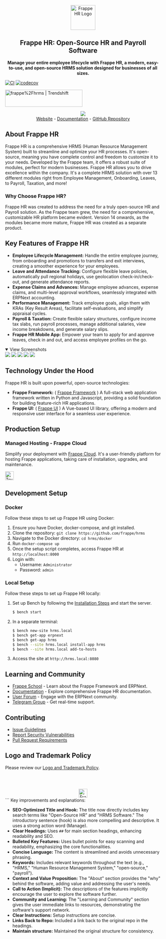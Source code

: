 <div align="center">
  <a href="https://frappe.io/hr">
    <img src=".github/frappe-hr-logo.png" height="80px" width="80px" alt="Frappe HR Logo">
  </a>
  <h2>Frappe HR: Open-Source HR and Payroll Software</h2>
  <p>
    <b>Manage your entire employee lifecycle with Frappe HR, a modern, easy-to-use, and open-source HRMS solution designed for businesses of all sizes.</b>
  </p>
</div>

[![CI](https://github.com/frappe/hrms/actions/workflows/ci.yml/badge.svg?branch=develop)](https://github.com/frappe/hrms/actions/workflows/ci.yml)
[![codecov](https://codecov.io/gh/frappe/hrms/branch/develop/graph/badge.svg?token=0TwvyUg3I5)](https://codecov.io/gh/frappe/hrms)

<a href="https://trendshift.io/repositories/10972" target="_blank"><img src="https://trendshift.io/api/badge/repositories/10972" alt="frappe%2Fhrms | Trendshift" style="width: 250px; height: 55px;" width="250" height="55"/></a>

<div align="center">
  <img src=".github/hrms-hero.png"/>
</div>

<div align="center">
  <a href="https://frappe.io/hr">Website</a>
  -
  <a href="https://docs.frappe.io/hr/introduction">Documentation</a>
  -
  <a href="https://github.com/frappe/hrms">GitHub Repository</a>
</div>

## About Frappe HR

Frappe HR is a comprehensive HRMS (Human Resource Management System) built to streamline and optimize your HR processes. It's open-source, meaning you have complete control and freedom to customize it to your needs. Developed by the Frappe team, it offers a robust suite of modules, perfect for modern businesses.  Frappe HR allows you to drive excellence within the company. It's a complete HRMS solution with over 13 different modules right from Employee Management, Onboarding, Leaves, to Payroll, Taxation, and more!

### Why Choose Frappe HR?

Frappe HR was created to address the need for a truly open-source HR and Payroll solution. As the Frappe team grew, the need for a comprehensive, customizable HR platform became evident. Version 14 onwards, as the modules became more mature, Frappe HR was created as a separate product.

## Key Features of Frappe HR

*   **Employee Lifecycle Management:** Handle the entire employee journey, from onboarding and promotions to transfers and exit interviews, creating a smoother experience for your employees.
*   **Leave and Attendance Tracking:** Configure flexible leave policies, automatically pull regional holidays, use geolocation check-in/check-out, and generate attendance reports.
*   **Expense Claims and Advances:** Manage employee advances, expense claims, and multi-level approval workflows, seamlessly integrated with ERPNext accounting.
*   **Performance Management:** Track employee goals, align them with KRAs (Key Result Areas), facilitate self-evaluations, and simplify appraisal cycles.
*   **Payroll & Taxation:** Create flexible salary structures, configure income tax slabs, run payroll processes, manage additional salaries, view income breakdowns, and generate salary slips.
*   **Frappe HR Mobile App:** Empower your team to apply for and approve leaves, check in and out, and access employee profiles on the go.

<details open>
<summary>View Screenshots</summary>
    <img src=".github/hrms-appraisal.png"/>
    <img src=".github/hrms-requisition.png"/>
    <img src=".github/hrms-attendance.png"/>
    <img src=".github/hrms-salary.png"/>
    <img src=".github/hrms-pwa.png"/>
</details>

## Technology Under the Hood

Frappe HR is built upon powerful, open-source technologies:

*   **Frappe Framework:** ( [Frappe Framework](https://github.com/frappe/frappe) ) A full-stack web application framework written in Python and Javascript, providing a solid foundation for building feature-rich HR applications.
*   **Frappe UI:** ( [Frappe UI](https://github.com/frappe/frappe-ui) ) A Vue-based UI library, offering a modern and responsive user interface for a seamless user experience.

## Production Setup

### Managed Hosting - Frappe Cloud

Simplify your deployment with [Frappe Cloud](https://frappecloud.com). It's a user-friendly platform for hosting Frappe applications, taking care of installation, upgrades, and maintenance.

<div>
	<a href="https://frappecloud.com/hrms/signup" target="_blank">
		<picture>
			<source media="(prefers-color-scheme: dark)" srcset="https://frappe.io/files/try-on-fc-white.png">
			<img src="https://frappe.io/files/try-on-fc-black.png" alt="Try on Frappe Cloud" height="28" />
		</picture>
	</a>
</div>

## Development Setup

### Docker

Follow these steps to set up Frappe HR using Docker:

1.  Ensure you have Docker, docker-compose, and git installed.
2.  Clone the repository: `git clone https://github.com/frappe/hrms`
3.  Navigate to the Docker directory: `cd hrms/docker`
4.  Run `docker-compose up`
5.  Once the setup script completes, access Frappe HR at `http://localhost:8000`
6.  Login with:
    *   Username: `Administrator`
    *   Password: `admin`

### Local Setup

Follow these steps to set up Frappe HR locally:

1.  Set up Bench by following the [Installation Steps](https://frappeframework.com/docs/user/en/installation) and start the server.
    ```sh
    $ bench start
    ```
2.  In a separate terminal:
    ```sh
    $ bench new-site hrms.local
    $ bench get-app erpnext
    $ bench get-app hrms
    $ bench --site hrms.local install-app hrms
    $ bench --site hrms.local add-to-hosts
    ```
3.  Access the site at `http://hrms.local:8080`

## Learning and Community

*   [Frappe School](https://frappe.school) - Learn about the Frappe Framework and ERPNext.
*   [Documentation](https://docs.frappe.io/hr) - Explore comprehensive Frappe HR documentation.
*   [User Forum](https://discuss.erpnext.com/) - Engage with the ERPNext community.
*   [Telegram Group](https://t.me/frappehr) - Get real-time support.

## Contributing

*   [Issue Guidelines](https://github.com/frappe/erpnext/wiki/Issue-Guidelines)
*   [Report Security Vulnerabilities](https://erpnext.com/security)
*   [Pull Request Requirements](https://github.com/frappe/erpnext/wiki/Contribution-Guidelines)

## Logo and Trademark Policy

Please review our [Logo and Trademark Policy](TRADEMARK_POLICY.md).

<br />
<br />
<div align="center" style="padding-top: 0.75rem;">
  <a href="https://frappe.io" target="_blank">
    <picture>
      <source media="(prefers-color-scheme: dark)" srcset="https://frappe.io/files/Frappe-white.png">
      <img src="https://frappe.io/files/Frappe-black.png" alt="Frappe Technologies" height="28"/>
    </picture>
  </a>
</div>
```
Key improvements and explanations:

*   **SEO-Optimized Title and Hook:**  The title now directly includes key search terms like "Open-Source HR" and "HRMS Software." The introductory sentence (hook) is also more compelling and descriptive.  It uses a strong action word (Manage).
*   **Clear Headings:**  Uses `##` for main section headings, enhancing readability and SEO.
*   **Bulleted Key Features:**  Uses bullet points for easy scanning and readability, emphasizing the core functionalities.
*   **Concise Language:** The content is streamlined and avoids unnecessary phrasing.
*   **Keywords:** Includes relevant keywords throughout the text (e.g., "HRMS," "Human Resource Management System," "open-source," "payroll").
*   **Context and Value Proposition:** The "About" section provides the "why" behind the software, adding value and addressing the user's needs.
*   **Call to Action (Implicit):** The descriptions of the features implicitly encourage the user to explore the software further.
*   **Community and Learning:** The "Learning and Community" section gives the user immediate links to resources, demonstrating the software's support network.
*   **Clear Instructions:**  Setup instructions are concise.
*   **Links Back to Repo:**  Included a link back to the original repo in the headings.
*   **Maintain structure:** Maintained the original structure for consistency.